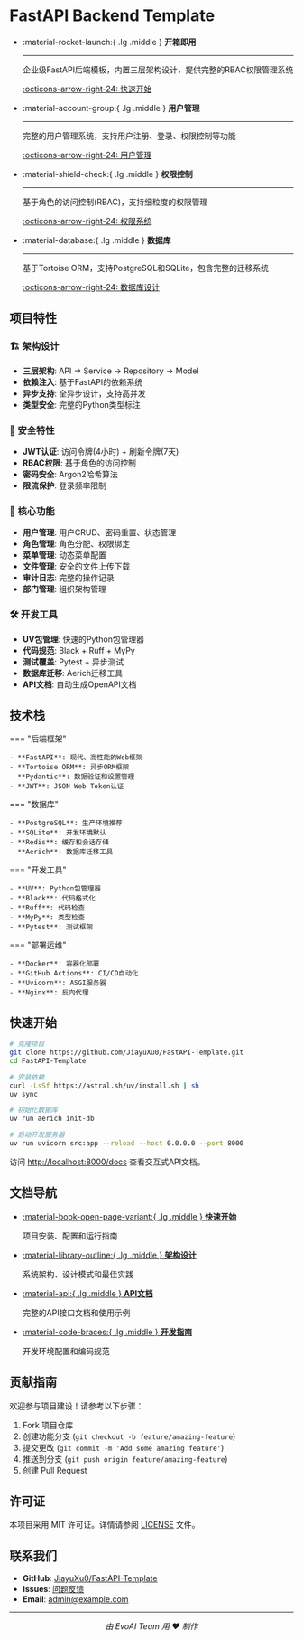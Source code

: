 # FastAPI Backend Template

<div class="grid cards" markdown>

-   :material-rocket-launch:{ .lg .middle } **开箱即用**

    ---

    企业级FastAPI后端模板，内置三层架构设计，提供完整的RBAC权限管理系统

    [:octicons-arrow-right-24: 快速开始](guide/)

-   :material-account-group:{ .lg .middle } **用户管理**

    ---

    完整的用户管理系统，支持用户注册、登录、权限控制等功能

    [:octicons-arrow-right-24: 用户管理](api/users.md)

-   :material-shield-check:{ .lg .middle } **权限控制**

    ---

    基于角色的访问控制(RBAC)，支持细粒度的权限管理

    [:octicons-arrow-right-24: 权限系统](api/roles.md)

-   :material-database:{ .lg .middle } **数据库**

    ---

    基于Tortoise ORM，支持PostgreSQL和SQLite，包含完整的迁移系统

    [:octicons-arrow-right-24: 数据库设计](architecture/database.md)

</div>

## 项目特性

### 🏗️ 架构设计

- **三层架构**: API → Service → Repository → Model
- **依赖注入**: 基于FastAPI的依赖系统
- **异步支持**: 全异步设计，支持高并发
- **类型安全**: 完整的Python类型标注

### 🔐 安全特性

- **JWT认证**: 访问令牌(4小时) + 刷新令牌(7天)
- **RBAC权限**: 基于角色的访问控制
- **密码安全**: Argon2哈希算法
- **限流保护**: 登录频率限制

### 📁 核心功能

- **用户管理**: 用户CRUD、密码重置、状态管理
- **角色管理**: 角色分配、权限绑定
- **菜单管理**: 动态菜单配置
- **文件管理**: 安全的文件上传下载
- **审计日志**: 完整的操作记录
- **部门管理**: 组织架构管理

### 🛠️ 开发工具

- **UV包管理**: 快速的Python包管理器
- **代码规范**: Black + Ruff + MyPy
- **测试覆盖**: Pytest + 异步测试
- **数据库迁移**: Aerich迁移工具
- **API文档**: 自动生成OpenAPI文档

## 技术栈

=== "后端框架"

    - **FastAPI**: 现代、高性能的Web框架
    - **Tortoise ORM**: 异步ORM框架
    - **Pydantic**: 数据验证和设置管理
    - **JWT**: JSON Web Token认证

=== "数据库"

    - **PostgreSQL**: 生产环境推荐
    - **SQLite**: 开发环境默认
    - **Redis**: 缓存和会话存储
    - **Aerich**: 数据库迁移工具

=== "开发工具"

    - **UV**: Python包管理器
    - **Black**: 代码格式化
    - **Ruff**: 代码检查
    - **MyPy**: 类型检查
    - **Pytest**: 测试框架

=== "部署运维"

    - **Docker**: 容器化部署
    - **GitHub Actions**: CI/CD自动化
    - **Uvicorn**: ASGI服务器
    - **Nginx**: 反向代理

## 快速开始

```bash
# 克隆项目
git clone https://github.com/JiayuXu0/FastAPI-Template.git
cd FastAPI-Template

# 安装依赖
curl -LsSf https://astral.sh/uv/install.sh | sh
uv sync

# 初始化数据库
uv run aerich init-db

# 启动开发服务器
uv run uvicorn src:app --reload --host 0.0.0.0 --port 8000
```

访问 [http://localhost:8000/docs](http://localhost:8000/docs) 查看交互式API文档。

## 文档导航

<div class="grid cards" markdown>

-   [:material-book-open-page-variant:{ .lg .middle } **快速开始**](guide/)

    项目安装、配置和运行指南

-   [:material-library-outline:{ .lg .middle } **架构设计**](architecture/)

    系统架构、设计模式和最佳实践

-   [:material-api:{ .lg .middle } **API文档**](api/)

    完整的API接口文档和使用示例

-   [:material-code-braces:{ .lg .middle } **开发指南**](development/)

    开发环境配置和编码规范

</div>

## 贡献指南

欢迎参与项目建设！请参考以下步骤：

1. Fork 项目仓库
2. 创建功能分支 (`git checkout -b feature/amazing-feature`)
3. 提交更改 (`git commit -m 'Add some amazing feature'`)
4. 推送到分支 (`git push origin feature/amazing-feature`)
5. 创建 Pull Request

## 许可证

本项目采用 MIT 许可证。详情请参阅 [LICENSE](https://github.com/JiayuXu0/FastAPI-Template/blob/main/LICENSE) 文件。

## 联系我们

- **GitHub**: [JiayuXu0/FastAPI-Template](https://github.com/JiayuXu0/FastAPI-Template)
- **Issues**: [问题反馈](https://github.com/JiayuXu0/FastAPI-Template/issues)
- **Email**: admin@example.com

---

<p align="center">
  <i>由 EvoAI Team 用 ❤️ 制作</i>
</p>